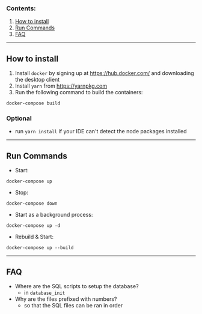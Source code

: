 ### Contents:
1. [How to install](#how-to-install)
2. [Run Commands](#run-commands)
3. [FAQ](#faq)
---
## How to install
1. Install `docker` by signing up at https://hub.docker.com/ and downloading the desktop client 
2. Install `yarn` from https://yarnpkg.com
3. Run the following command to build the containers:
```
docker-compose build
```

### Optional
- run `yarn install` if your IDE can't detect the node packages installed
---
## Run Commands
- Start:
```
docker-compose up
```
- Stop:
```
docker-compose down
```
- Start as a background process:
```
docker-compose up -d
```
- Rebuild & Start:
```
docker-compose up --build
```
---
## FAQ
- Where are the SQL scripts to setup the database?
  - in `database_init`
- Why are the files prefixed with numbers?
  - so that the SQL files can be ran in order